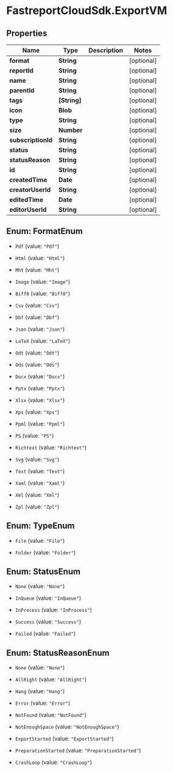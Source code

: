 # FastreportCloudSdk.ExportVM

## Properties

Name | Type | Description | Notes
------------ | ------------- | ------------- | -------------
**format** | **String** |  | [optional] 
**reportId** | **String** |  | [optional] 
**name** | **String** |  | [optional] 
**parentId** | **String** |  | [optional] 
**tags** | **[String]** |  | [optional] 
**icon** | **Blob** |  | [optional] 
**type** | **String** |  | [optional] 
**size** | **Number** |  | [optional] 
**subscriptionId** | **String** |  | [optional] 
**status** | **String** |  | [optional] 
**statusReason** | **String** |  | [optional] 
**id** | **String** |  | [optional] 
**createdTime** | **Date** |  | [optional] 
**creatorUserId** | **String** |  | [optional] 
**editedTime** | **Date** |  | [optional] 
**editorUserId** | **String** |  | [optional] 



## Enum: FormatEnum


* `Pdf` (value: `"Pdf"`)

* `Html` (value: `"Html"`)

* `Mht` (value: `"Mht"`)

* `Image` (value: `"Image"`)

* `Biff8` (value: `"Biff8"`)

* `Csv` (value: `"Csv"`)

* `Dbf` (value: `"Dbf"`)

* `Json` (value: `"Json"`)

* `LaTeX` (value: `"LaTeX"`)

* `Odt` (value: `"Odt"`)

* `Ods` (value: `"Ods"`)

* `Docx` (value: `"Docx"`)

* `Pptx` (value: `"Pptx"`)

* `Xlsx` (value: `"Xlsx"`)

* `Xps` (value: `"Xps"`)

* `Ppml` (value: `"Ppml"`)

* `PS` (value: `"PS"`)

* `Richtext` (value: `"Richtext"`)

* `Svg` (value: `"Svg"`)

* `Text` (value: `"Text"`)

* `Xaml` (value: `"Xaml"`)

* `Xml` (value: `"Xml"`)

* `Zpl` (value: `"Zpl"`)





## Enum: TypeEnum


* `File` (value: `"File"`)

* `Folder` (value: `"Folder"`)





## Enum: StatusEnum


* `None` (value: `"None"`)

* `InQueue` (value: `"InQueue"`)

* `InProcess` (value: `"InProcess"`)

* `Success` (value: `"Success"`)

* `Failed` (value: `"Failed"`)





## Enum: StatusReasonEnum


* `None` (value: `"None"`)

* `AllRight` (value: `"AllRight"`)

* `Hang` (value: `"Hang"`)

* `Error` (value: `"Error"`)

* `NotFound` (value: `"NotFound"`)

* `NotEnoughSpace` (value: `"NotEnoughSpace"`)

* `ExportStarted` (value: `"ExportStarted"`)

* `PreparationStarted` (value: `"PreparationStarted"`)

* `CrashLoop` (value: `"CrashLoop"`)




